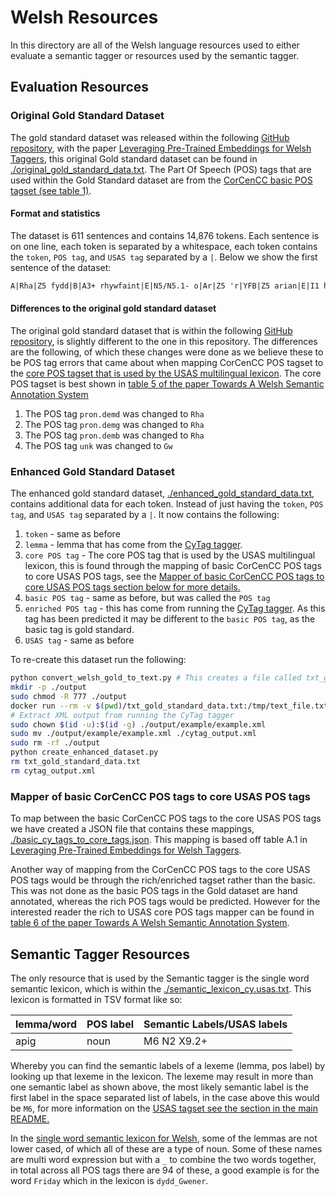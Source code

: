 # Welsh Resources

In this directory are all of the Welsh language resources used to either evaluate a semantic tagger or resources used by the semantic tagger.

## Evaluation Resources

### Original Gold Standard Dataset

The gold standard dataset was released within the following [GitHub repository](https://github.com/CorCenCC/welsh_pos_sem_tagger), with the paper [Leveraging Pre-Trained Embeddings for Welsh Taggers](https://aclanthology.org/W19-4332.pdf), this original Gold standard dataset can be found in [./original_gold_standard_data.txt](./original_gold_standard_data.txt). The Part Of Speech (POS) tags that are used within the Gold Standard dataset are from the [CorCenCC basic POS tagset (see table 1)](https://aclanthology.org/L18-1623.pdf).

#### Format and statistics

The dataset is 611 sentences and contains 14,876 tokens. Each sentence is on one line, each token is separated by a whitespace, each token contains the `token`, `POS tag`, and `USAS tag` separated by a `|`. Below we show the first sentence of the dataset:

```txt
A|Rha|Z5 fydd|B|A3+ rhywfaint|E|N5/N5.1- o|Ar|Z5 'r|YFB|Z5 arian|E|I1 hwn|Rha|A3+ yn|U|Z5 cael|B|A9 ei|Rha|Z8 ddefnyddio|B|A1.5.1 i|Ar|Z5 sicrhau|B|A7+ bod|B|A3+ modd|E|X4.2 defnyddio|B|A1.5.1 tocynnau|E|Q1.2 rhatach|Ans|I1.3- yn|Ar|Z5 Lloegr|E|Z2 yn|Ar|Z5 ogystal|Ans|Z99 ag|Ar|Z5 yng|Ar|Z5 Nghymru|E|Z2 ?|Atd|PUNCT
```

#### Differences to the original gold standard dataset

The original gold standard dataset that is within the following [GitHub repository](https://github.com/CorCenCC/welsh_pos_sem_tagger), is slightly different to the one in this repository. The differences are the following, of which these changes were done as we believe these to be POS tag errors that came about when mapping CorCenCC POS tagset to the [core POS tagset that is used by the USAS multilingual lexicon](https://aclanthology.org/N15-1137.pdf). The core POS tagset is best shown in [table 5 of the paper Towards A Welsh Semantic Annotation System](https://aclanthology.org/L18-1158.pdf)

1. The POS tag `pron.demd` was changed to `Rha`
2. The POS tag `pron.demg` was changed to `Rha`
3. The POS tag `pron.demb` was changed to `Rha`
4. The POS tag `unk` was changed to `Gw`

### Enhanced Gold Standard Dataset

The enhanced gold standard dataset, [./enhanced_gold_standard_data.txt](./enhanced_gold_standard_data.txt), contains additional data for each token. Instead of just having the `token`, `POS tag`, and `USAS tag` separated by a `|`. It now contains the following:

1. `token` - same as before
2. `lemma` - lemma that has come from the [CyTag tagger](https://github.com/CorCenCC/CyTag).
3. `core POS tag` - The core POS tag that is used by the USAS multilingual lexicon, this is found through the mapping of basic CorCenCC POS tags to core USAS POS tags, see the [Mapper of basic CorCenCC POS tags to core USAS POS tags section below for more details.](#mapper-of-basic-corcencc-pos-tags-to-core-usas-pos-tags)
4. `basic POS tag` - same as before, but was called the `POS tag`
5. `enriched POS tag` - this has come from running the [CyTag tagger](https://github.com/CorCenCC/CyTag). As this tag has been predicted it may be different to the `basic POS tag`, as the basic tag is gold standard.
6. `USAS tag` - same as before

To re-create this dataset run the following:

``` bash
python convert_welsh_gold_to_text.py # This creates a file called txt_gold_standard_data.txt which contains just the tokenised text.
mkdir -p ./output
sudo chmod -R 777 ./output
docker run --rm -v $(pwd)/txt_gold_standard_data.txt:/tmp/text_file.txt -v $(pwd)/output:/usr/nobody/CyTag-1.0/outputs ghcr.io/ucrel/cytag:1.0.4 -f xml -n example -i /tmp/text_file.txt # Runs the CyTag tagger on the txt_gold_standard_data.txt file.
# Extract XML output from running the CyTag tagger
sudo chown $(id -u):$(id -g) ./output/example/example.xml
sudo mv ./output/example/example.xml ./cytag_output.xml
sudo rm -rf ./output
python create_enhanced_dataset.py
rm txt_gold_standard_data.txt
rm cytag_output.xml
```

### Mapper of basic CorCenCC POS tags to core USAS POS tags

To map between the basic CorCenCC POS tags to the core USAS POS tags we have created a JSON file that contains these mappings, [./basic_cy_tags_to_core_tags.json](./resources/basic_cy_tags_to_core_tags.json). This mapping is based off table A.1 in [Leveraging Pre-Trained Embeddings for Welsh Taggers](https://aclanthology.org/W19-4332.pdf).

Another way of mapping from the CorCenCC POS tags to the core USAS POS tags would be through the rich/enriched tagset rather than the basic. This was not done as the basic POS tags in the Gold dataset are hand annotated, whereas the rich POS tags would be predicted. However for the interested reader the rich to USAS core POS tags mapper can be found in [table 6 of the paper Towards A Welsh Semantic Annotation System](https://aclanthology.org/L18-1158.pdf). 

## Semantic Tagger Resources

The only resource that is used by the Semantic tagger is the single word semantic lexicon, which is within the [./semantic_lexicon_cy.usas.txt](./semantic_lexicon_cy.usas.txt). This lexicon is formatted in TSV format like so:


|lemma/word | POS label |  Semantic Labels/USAS labels  |
|-----------|-----------|-------------------------------|
|apig	    |      noun	|          M6 N2 X9.2+          |

Whereby you can find the semantic labels of a lexeme (lemma, pos label) by looking up that lexeme in the lexicon. The lexeme may result in more than one semantic label as shown above, the most likely semantic label is the first label in the space separated list of labels, in the case above this would be `M6`, for more information on the [USAS tagset see the section in the main README.](../../README.md#usas-tagset)

In the [single word semantic lexicon for Welsh](https://github.com/UCREL/Multilingual-USAS/blob/master/Welsh/semantic_lexicon_cy.usas), some of the lemmas are not lower cased, of which all of these are a type of noun. Some of these names are multi word expression but with a `_` to combine the two words together, in total across all POS tags there are 94 of these, a good example is for the word `Friday` which in the lexicon is `dydd_Gwener`.